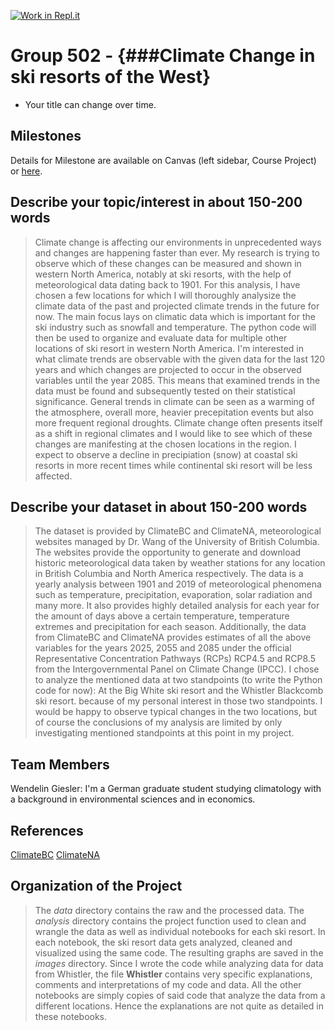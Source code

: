[![Work in Repl.it](https://classroom.github.com/assets/work-in-replit-14baed9a392b3a25080506f3b7b6d57f295ec2978f6f33ec97e36a161684cbe9.svg)](https://classroom.github.com/online_ide?assignment_repo_id=311722&assignment_repo_type=GroupAssignmentRepo)
# Group 502 - {###Climate Change in ski resorts of the West}

- Your title can change over time.

## Milestones

Details for Milestone are available on Canvas (left sidebar, Course Project) or [here](https://firas.moosvi.com/courses/data301/project/milestone01.html).

## Describe your topic/interest in about 150-200 words

>Climate change is affecting our environments in unprecedented ways and changes are happening faster than ever. 
My research is trying to observe which of these changes can be measured and shown in western North America, notably at ski resorts, 
with the help of meteorological data dating back to 1901. For this analysis, 
I have chosen a few locations for which I will thoroughly analysize the climate data of the past and projected climate trends in the future for now. 
The main focus lays on climatic data which is important for the ski industry such as snowfall and temperature.
The python code will then be used to organize and evaluate data for multiple other locations of ski resort in western North America.
I'm interested in what climate trends are observable with the given data for the last 120 years and 
which changes are projected to occur in the observed variables until the year 2085. This means that examined trends 
in the data must be found and subsequently tested on their statistical significance.
General trends in climate can be seen as a warming of the atmosphere, overall more, 
heavier precepitation events but also more frequent regional droughts. Climate change often presents itself 
as a shift in regional climates and I would like to see which of these changes are manifesting at the chosen locations in the region.
I expect to observe a decline in precipiation (snow) at coastal ski resorts in more recent times while continental 
ski resort will be less affected.

## Describe your dataset in about 150-200 words

>The dataset is provided by ClimateBC and ClimateNA, meteorological websites managed by Dr. Wang of the University of British Columbia. 
The websites provide the opportunity to generate and download historic meteorological data taken by weather stations 
for any location in British Columbia and North America respectively. 
The data is a yearly analysis between 1901 and 2019 of meteorological phenomena such as temperature, 
precipitation, evaporation, solar radiation and many more. It also provides highly detailed analysis for each year 
for the amount of days above a certain temperature, temperature extremes and precipitation for each season. 
Additionally, the data from ClimateBC and ClimateNA provides estimates of all the above variables for the years 2025, 
2055 and 2085 under the official Representative Concentration Pathways (RCPs) RCP4.5 and RCP8.5 
from the Intergovernmental Panel on Climate Change (IPCC).
I chose to analyze the mentioned data at two standpoints (to write the Python code for now): 
At the Big White ski resort and the Whistler Blackcomb ski resort.
because of my personal interest in those two standpoints. I would be happy to observe typical changes in the two locations, 
but of course the conclusions of my analysis are limited by only investigating mentioned standpoints at this point in my project.

## Team Members

Wendelin Giesler: I'm a German graduate student studying climatology with a background in environmental sciences and in economics.

## References

[ClimateBC](http://climatebc.ca/)
[ClimateNA](http://climatena.ca/)

## Organization of the Project

>The *data* directory contains the raw and the processed data. The *analysis* directory contains the project function used to clean 
and wrangle the data as well as individual notebooks for each ski resort. In each notebook, the ski resort data gets
analyzed, cleaned and visualized using the same code. The resulting graphs are saved in the *images* directory.
Since I wrote the code while analyzing data for data from Whistler, the file **Whistler** contains very specific explanations,
comments and interpretations of my code and data. All the other notebooks are simply copies of said code that analyze the
data from a different locations. Hence the explanations are not quite as detailed in these notebooks.



